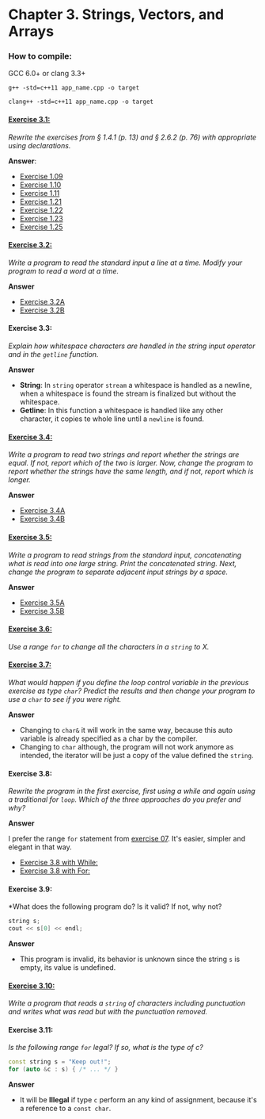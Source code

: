 # Chapter 3. Strings, Vectors, and Arrays

### How to compile:

GCC 6.0+ or clang 3.3+

`g++ -std=c++11 app_name.cpp -o target`

`clang++ -std=c++11 app_name.cpp -o target`

#### [Exercise 3.1:](Exercise_01)

*Rewrite the exercises from § 1.4.1 (p. 13) and § 2.6.2 (p. 76) with appropriate using declarations.*

**Answer**:

- [Exercise 1.09](Exercise_01/Ex01_09.cpp)
- [Exercise 1.10](Exercise_01/Ex01_10.cpp)
- [Exercise 1.11](Exercise_01/Ex01_11.cpp)
- [Exercise 1.21](Exercise_01/Ex01_20.cpp)
- [Exercise 1.22](Exercise_01/Ex01_21.cpp)
- [Exercise 1.23](Exercise_01/Ex01_23.cpp)
- [Exercise 1.25](Exercise_01/Ex01_25.cpp)

#### [Exercise 3.2:](Exercise_02) 

*Write a program to read the standard input a line at a time. Modify your program to read a word at a time.*

**Answer**

- [Exercise 3.2A](Exercise_02/Ex02A.cpp)
- [Exercise 3.2B](Exercise_02/Ex02B.cpp)

#### Exercise 3.3:

*Explain how whitespace characters are handled in the string input operator and in the `getline` function.*

**Answer**

- **String**: In `string` operator `stream` a whitespace is handled as a newline, when a whitespace is found the stream is finalized but without the whitespace.
- **Getline**: In this function a whitespace is handled like any other character, it copies te whole line until a `newline` is found.

#### [Exercise 3.4:](Exercise_04) 

*Write a program to read two strings and report whether the strings are equal. If not, report which of the two is larger. Now, change the program to report whether the strings have the same length, and if not, report which is longer.*

**Answer**
- [Exercise 3.4A](Exercise_04/Ex04A.cpp)
- [Exercise 3.4B](Exercise_04/Ex04B.cpp)


#### [Exercise 3.5:](Exercise_03) 

*Write a program to read strings from the standard input, concatenating what is read into one large string. Print the concatenated string. Next, change the program to separate adjacent input strings by a space.*

**Answer**
- [Exercise 3.5A](Exercise_05/Ex05A.cpp)
- [Exercise 3.5B](Exercise_05/Ex05B.cpp)


#### [Exercise 3.6:](Exercise_06/Ex06.cpp)

*Use a range `for` to change all the characters in a `string` to X.*

#### [Exercise 3.7:](Exercise_07/Ex07.cpp)

*What would happen if you define the loop control variable in the previous exercise as type `char`? Predict the results and then change your program to use a `char` to see if you were right.*

**Answer**

- Changing to `char&` it will work in the same way, because this auto variable is already specified as a char by the compiler.
- Changing to `char` although, the program will not work anymore as intended, the iterator will be just a copy of the value defined the `string`.

#### Exercise 3.8: 

*Rewrite the program in the first exercise, first using a while and again using a traditional for `loop`. Which of the three approaches do you prefer and why?*

**Answer**

I prefer the range `for` statement from [exercise 07](Exercise_07/Ex07.cpp). It's easier, simpler and elegant in that way.

- [Exercise 3.8 with While:](Exercise_08/Ex08While.cpp)
- [Exercise 3.8 with For:](Exercise_08/Ex08For.cpp)


#### Exercise 3.9: 

*What does the following program do? Is it valid? If not, why not? 

```cpp
string s;
cout << s[0] << endl;
```
**Answer**

- This program is invalid, its behavior is unknown since the string `s` is empty, its value is undefined. 

#### [Exercise 3.10:](Exercise_10/Ex10.cpp)

*Write a program that reads a `string` of characters including punctuation and writes what was read but with the punctuation removed.*


#### Exercise 3.11: 

*Is the following range `for` legal? If so, what is the type of c?*

```cpp
const string s = "Keep out!";
for (auto &c : s) { /* ... */ }
```
**Answer**

- It will be **Illegal** if type `c` perform an any kind of assignment, because it's a reference to a `const char`.
